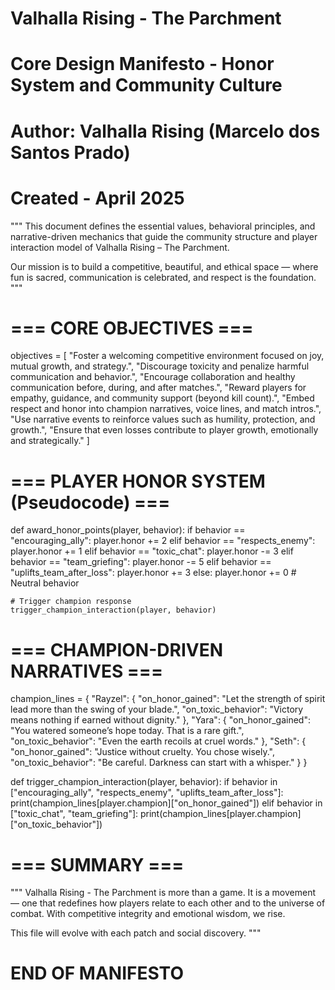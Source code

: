 # Valhalla Rising - The Parchment
# Core Design Manifesto - Honor System and Community Culture
# Author: Valhalla Rising (Marcelo dos Santos Prado)
# Created - April 2025

"""
This document defines the essential values, behavioral principles, and narrative-driven mechanics that guide the
community structure and player interaction model of Valhalla Rising – The Parchment.

Our mission is to build a competitive, beautiful, and ethical space — where fun is sacred, communication is celebrated,
and respect is the foundation.
"""

# === CORE OBJECTIVES ===

objectives = [
    "Foster a welcoming competitive environment focused on joy, mutual growth, and strategy.",
    "Discourage toxicity and penalize harmful communication and behavior.",
    "Encourage collaboration and healthy communication before, during, and after matches.",
    "Reward players for empathy, guidance, and community support (beyond kill count).",
    "Embed respect and honor into champion narratives, voice lines, and match intros.",
    "Use narrative events to reinforce values such as humility, protection, and growth.",
    "Ensure that even losses contribute to player growth, emotionally and strategically."
]

# === PLAYER HONOR SYSTEM (Pseudocode) ===

def award_honor_points(player, behavior):
    if behavior == "encouraging_ally":
        player.honor += 2
    elif behavior == "respects_enemy":
        player.honor += 1
    elif behavior == "toxic_chat":
        player.honor -= 3
    elif behavior == "team_griefing":
        player.honor -= 5
    elif behavior == "uplifts_team_after_loss":
        player.honor += 3
    else:
        player.honor += 0  # Neutral behavior

    # Trigger champion response
    trigger_champion_interaction(player, behavior)

# === CHAMPION-DRIVEN NARRATIVES ===

champion_lines = {
    "Rayzel": {
        "on_honor_gained": "Let the strength of spirit lead more than the swing of your blade.",
        "on_toxic_behavior": "Victory means nothing if earned without dignity."
    },
    "Yara": {
        "on_honor_gained": "You watered someone’s hope today. That is a rare gift.",
        "on_toxic_behavior": "Even the earth recoils at cruel words."
    },
    "Seth": {
        "on_honor_gained": "Justice without cruelty. You chose wisely.",
        "on_toxic_behavior": "Be careful. Darkness can start with a whisper."
    }
}

def trigger_champion_interaction(player, behavior):
    if behavior in ["encouraging_ally", "respects_enemy", "uplifts_team_after_loss"]:
        print(champion_lines[player.champion]["on_honor_gained"])
    elif behavior in ["toxic_chat", "team_griefing"]:
        print(champion_lines[player.champion]["on_toxic_behavior"])

# === SUMMARY ===

"""
Valhalla Rising - The Parchment is more than a game. It is a movement — one that redefines how players relate
to each other and to the universe of combat. With competitive integrity and emotional wisdom, we rise.

This file will evolve with each patch and social discovery.
"""

# END OF MANIFESTO
